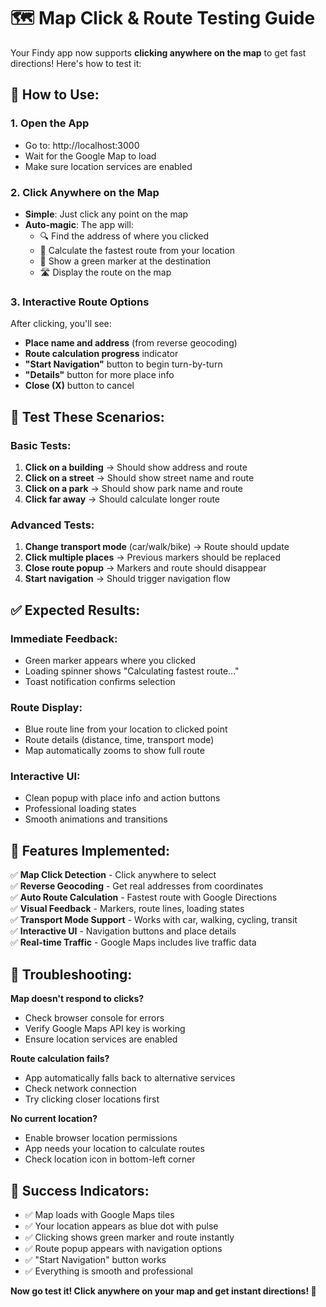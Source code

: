 # 🗺️ Map Click & Route Testing Guide

Your Findy app now supports **clicking anywhere on the map** to get fast directions! Here's how to test it:

## 🎯 **How to Use:**

### 1. **Open the App**
- Go to: http://localhost:3000
- Wait for the Google Map to load
- Make sure location services are enabled

### 2. **Click Anywhere on the Map**
- **Simple**: Just click any point on the map
- **Auto-magic**: The app will:
  - 🔍 Find the address of where you clicked
  - 🧭 Calculate the fastest route from your location
  - 📍 Show a green marker at the destination
  - 🛣️ Display the route on the map

### 3. **Interactive Route Options**
After clicking, you'll see:
- **Place name and address** (from reverse geocoding)
- **Route calculation progress** indicator
- **"Start Navigation"** button to begin turn-by-turn
- **"Details"** button for more place info
- **Close (X)** button to cancel

## 🧪 **Test These Scenarios:**

### Basic Tests:
1. **Click on a building** → Should show address and route
2. **Click on a street** → Should show street name and route  
3. **Click on a park** → Should show park name and route
4. **Click far away** → Should calculate longer route

### Advanced Tests:
1. **Change transport mode** (car/walk/bike) → Route should update
2. **Click multiple places** → Previous markers should be replaced
3. **Close route popup** → Markers and route should disappear
4. **Start navigation** → Should trigger navigation flow

## ✅ **Expected Results:**

### **Immediate Feedback:**
- Green marker appears where you clicked
- Loading spinner shows "Calculating fastest route..."
- Toast notification confirms selection

### **Route Display:**
- Blue route line from your location to clicked point
- Route details (distance, time, transport mode)
- Map automatically zooms to show full route

### **Interactive UI:**
- Clean popup with place info and action buttons
- Professional loading states
- Smooth animations and transitions

## 🚀 **Features Implemented:**

✅ **Map Click Detection** - Click anywhere to select  
✅ **Reverse Geocoding** - Get real addresses from coordinates  
✅ **Auto Route Calculation** - Fastest route with Google Directions  
✅ **Visual Feedback** - Markers, route lines, loading states  
✅ **Transport Mode Support** - Works with car, walking, cycling, transit  
✅ **Interactive UI** - Navigation buttons and place details  
✅ **Real-time Traffic** - Google Maps includes live traffic data  

## 🐛 **Troubleshooting:**

**Map doesn't respond to clicks?**
- Check browser console for errors
- Verify Google Maps API key is working
- Ensure location services are enabled

**Route calculation fails?**
- App automatically falls back to alternative services
- Check network connection
- Try clicking closer locations first

**No current location?**
- Enable browser location permissions
- App needs your location to calculate routes
- Check location icon in bottom-left corner

## 🎉 **Success Indicators:**

- ✅ Map loads with Google Maps tiles
- ✅ Your location appears as blue dot with pulse
- ✅ Clicking shows green marker and route instantly  
- ✅ Route popup appears with navigation options
- ✅ "Start Navigation" button works
- ✅ Everything is smooth and professional

**Now go test it! Click anywhere on your map and get instant directions! 🚀**